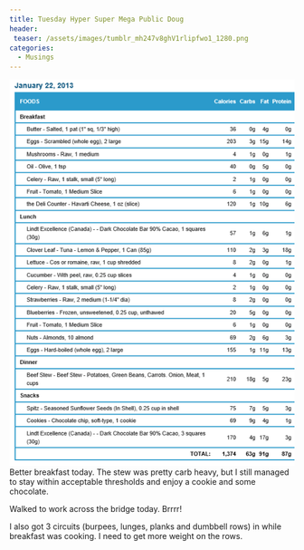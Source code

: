 ```yaml
---
title: Tuesday Hyper Super Mega Public Doug
header:
 teaser: /assets/images/tumblr_mh247v8ghV1rlipfwo1_1280.png
categories:
  - Musings
---
```

<img src="/assets/images/tumblr_mh247v8ghV1rlipfwo1_1280.png">Better breakfast today. The stew was pretty carb heavy, but I still managed to stay within acceptable thresholds and enjoy a cookie and some chocolate.

Walked to work across the bridge today. Brrrr!

I also got 3 circuits (burpees, lunges, planks and dumbbell rows) in while breakfast was cooking. I need to get more weight on the rows.